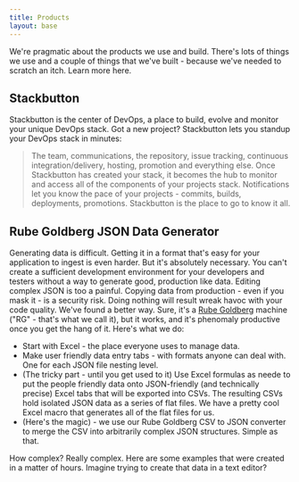 ```yaml
---
title: Products
layout: base
---
```


We're pragmatic about the products we use and build. There's lots of things we use and a couple of things that we've built - because we've needed to scratch an itch. Learn more here.

## Stackbutton

Stackbutton is the center of DevOps, a place to build, evolve and monitor your unique DevOps stack. 
Got a new project?
Stackbutton lets you standup your DevOps stack in minutes:
> The team, communications, the repository, issue tracking, continuous integration/delivery, hosting, promotion and everything else.
Once Stackbutton has created your stack, it becomes the hub to monitor and access all of the components of your projects stack.
Notifications let you know the pace of your projects - commits, builds, deployments, promotions. Stackbutton is the place to go to know it all.

## Rube Goldberg JSON Data Generator 

Generating data is difficult. Getting it in a format that's easy for your application to ingest is even harder. But it's absolutely necessary. You can't create a sufficient development environment for your developers and testers without a way to generate good, production like data.
Editing complex JSON is too a painful. Copying data from production - even if you mask it - is a security risk. Doing nothing will result wreak havoc with your code quality.
We've found a better way.  Sure, it's a [Rube Goldberg](:https://en.wikipedia.org/wiki/Rube_Goldberg) machine ("RG" - that's what we call it), but it works, and it's phenomaly productive once you get the hang of it. Here's what we do:

* Start with Excel - the place everyone uses to manage data.
* Make user friendly data entry tabs - with formats anyone can deal with. One for each JSON file nesting level.
* (The tricky part - until you get used to it) Use Excel formulas as neede to put the people friendly data onto JSON-friendly (and technically precise) Excel tabs that will be exported into CSVs. The resulting CSVs hold isolated JSON data as a series of flat files. We have a pretty cool Excel macro that generates all of the flat files for us.
* (Here's the magic) - we use our Rube Goldberg CSV to JSON converter to merge the CSV into arbitrarily complex JSON structures. Simple as that.

How complex?  Really complex. Here are some examples that were created in a matter of hours.  Imagine trying to create that data in a text editor?
